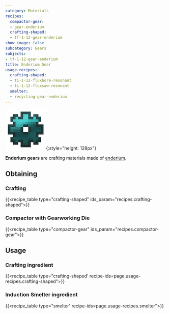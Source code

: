 ```yaml
---
category: Materials
recipes:
  compactor-gear:
  - gear-enderium
  crafting-shaped:
  - tf-1-12-gear-enderium
show_image: false
subcategory: Gears
subjects:
- tf-1-12-gear-enderium
title: Enderium Gear
usage-recipes:
  crafting-shaped:
  - ti-1-12-fluxbore-resonant
  - ti-1-12-fluxsaw-resonant
  smelter:
  - recycling-gear-enderium
---
```


![Enderium gear](/assets/images/docs/1.12/thermal-foundation/gear-enderium.png){:style="height: 128px"}


**Enderium gears** are crafting materials made of
[enderium](../enderium-ingot/).


Obtaining
---------

### Crafting
{{<recipe_table type="crafting-shaped" ids_param="recipes.crafting-shaped">}}

### Compactor with Gearworking Die
{{<recipe_table type="compactor-gear" ids_param="recipes.compactor-gear">}}


Usage
-----

### Crafting ingredient
{{<recipe_table type="crafting-shaped' recipe-ids=page.usage-recipes.crafting-shaped">}}

### Induction Smelter ingredient
{{<recipe_table type="smelter' recipe-ids=page.usage-recipes.smelter">}}
